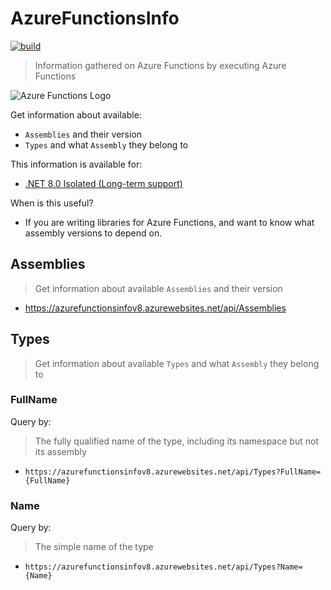 # AzureFunctionsInfo

[![build](https://github.com/hlaueriksson/AzureFunctionsInfo/actions/workflows/build.yml/badge.svg)](https://github.com/hlaueriksson/AzureFunctionsInfo/actions/workflows/build.yml)

> Information gathered on Azure Functions by executing Azure Functions

![Azure Functions Logo](https://raw.githubusercontent.com/Azure/azure-functions-cli/master/src/Azure.Functions.Cli/npm/assets/azure-functions-logo-color-raster.png)

Get information about available:

* `Assemblies` and their version
* `Types` and what `Assembly` they belong to

This information is available for:

* [.NET 8.0 Isolated (Long-term support)](V8.md)

When is this useful?

* If you are writing libraries for Azure Functions, and want to know what assembly versions to depend on.

## Assemblies

> Get information about available `Assemblies` and their version

* https://azurefunctionsinfov8.azurewebsites.net/api/Assemblies

## Types

> Get information about available `Types` and what `Assembly` they belong to

### FullName

Query by:

> The fully qualified name of the type, including its namespace but not its assembly

* `https://azurefunctionsinfov8.azurewebsites.net/api/Types?FullName={FullName}`

### Name

Query by:

> The simple name of the type

* `https://azurefunctionsinfov8.azurewebsites.net/api/Types?Name={Name}`
